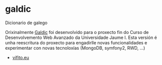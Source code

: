 galdic
======

Dicionario de galego

Orixinalmente [Galdic](https://code.google.com/p/galdic/) foi desenvolvido para o proxecto fin do Curso de Desenvolvemento Web Avanzado da Universidade Jaume I.
Esta versión é unha reescritura do proxecto para engadirlle novas funcionalidades e experimentar con novas tecnoloxías (MongoDB, symfony2, RWD, ...)

* [vifito.eu](http://vifito.eu/galdic/)
